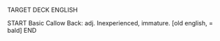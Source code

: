 TARGET DECK
ENGLISH

START
Basic
Callow
Back: adj. Inexperienced, immature. [old english, = bald]
END
